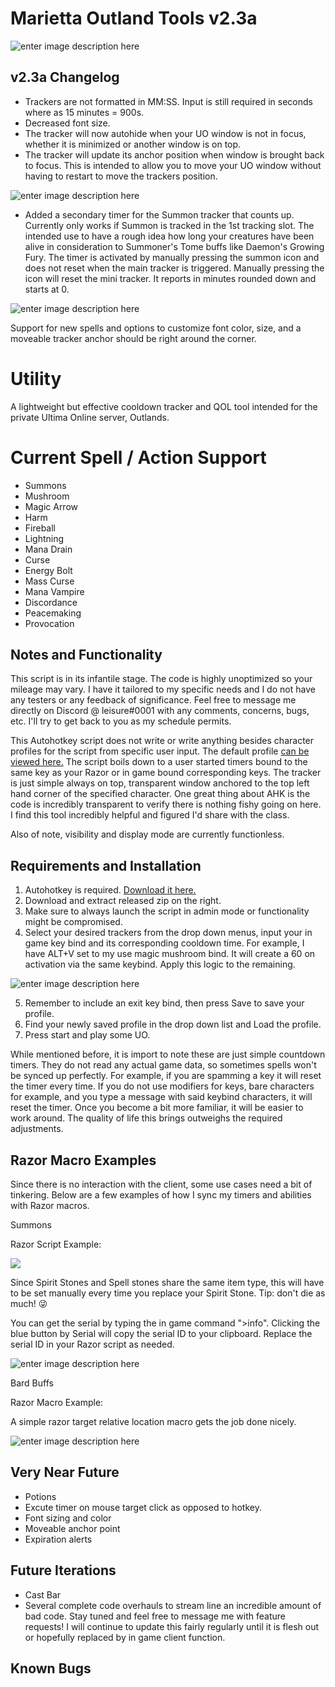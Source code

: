 # Marietta Outland Tools v2.3a

![enter image description here](https://i.imgur.com/r8HD1kg.gif)


## v2.3a Changelog



 - Trackers are not formatted in MM:SS.  Input is still required in seconds where as 15 minutes = 900s.
 - Decreased font size.
 - The tracker will now autohide when your UO window is not in focus, whether it is minimized or another window is on top.  
 - The tracker will update its anchor position when window is brought back to focus.  This is intended to allow you to move your UO window without having to restart to move the trackers position.

![enter image description here](https://i.imgur.com/bi3bJ2p.png) 
  
 - Added a secondary timer for the Summon tracker that counts up.  Currently only works if Summon is tracked in the 1st tracking slot.  The intended use to have a rough idea how long your creatures have been alive in consideration to Summoner's Tome buffs like Daemon's Growing Fury.  The timer is activated by manually pressing the summon icon and does not reset when the main tracker is triggered.  Manually pressing the icon will reset the mini tracker.  It reports in minutes rounded down and starts at 0.

![enter image description here](https://i.imgur.com/o9cY6CQ.png)


Support for new spells and options to customize font color, size, and a moveable tracker anchor should be right around the corner.  


# Utility

A lightweight but effective cooldown tracker and QOL tool intended for the private Ultima Online server, Outlands.

# Current Spell / Action Support

- Summons
- Mushroom
- Magic Arrow
- Harm
- Fireball
- Lightning
- Mana Drain
- Curse
- Energy Bolt
- Mass Curse
- Mana Vampire
- Discordance
- Peacemaking
- Provocation

## Notes and Functionality

This script is in its infantile stage.  The code is highly unoptimized so your mileage may vary.  I have it tailored to my specific needs and I do not have any testers or any feedback of significance.  Feel free to message me directly on Discord @ leisure#0001 with any comments, concerns, bugs, etc.  I'll try to get back to you as my schedule permits.

This Autohotkey script does not write or write anything besides character profiles for the script from specific user input.  The default profile [can be viewed here.](https://pastebin.com/gatbSffM)  The script boils down to a user started timers bound to the same key as your Razor or in game bound corresponding keys.  The tracker is just simple always on top, transparent window anchored to the top left hand corner of the specified character.  One great thing about AHK is the code is incredibly transparent to verify there is nothing fishy going on here.  I find this tool incredibly helpful and figured I'd share with the class.

Also of note, visibility and display mode are currently functionless.

## Requirements and Installation

 1. Autohotkey is required.  [Download it here.](https://www.autohotkey.com/)
 2. Download and extract released zip on the right.
 3. Make sure to always launch the script in admin mode or functionality might be compromised.
 4. Select your desired trackers from the drop down menus, input your in game key bind and its corresponding cooldown time.  For example, I have ALT+V set to my use magic mushroom bind.  It will create a 60 on activation via the same keybind.  Apply this logic to the remaining.
 
![enter image description here](https://i.imgur.com/jtD23Ss.png)

 5.  Remember to include an exit key bind, then press Save to save your profile.
 6. Find your newly saved profile in the drop down list and Load the profile.
 7. Press start and play some UO.

While mentioned before, it is import to note these are just simple countdown timers.  They do not read any actual game data, so sometimes spells won't be synced up perfectly.  For example, if you are spamming a key it will reset the timer every time.  If you do not use modifiers for keys, bare characters for example, and you type a message with said keybind characters, it will reset the timer.  Once you become a bit more familiar, it will be easier to work around.  The quality of life this brings outweighs the required adjustments.

## Razor Macro Examples

Since there is no interaction with the client, some use cases need a bit of tinkering.  Below are a few examples of how I sync my timers and abilities with Razor macros.

Summons

Razor Script Example:

![](https://i.imgur.com/NezyRym.png)

Since Spirit Stones and Spell stones share the same item type, this will have to be set manually every time you replace your Spirit Stone.  Tip: don't die as much! :stuck_out_tongue_winking_eye:

You can get the serial by typing the in game command ">info".  Clicking the blue button by Serial will copy the serial ID to your clipboard.  Replace the serial ID in your Razor script as needed.

![enter image description here](https://i.imgur.com/gF7H4YY.png)

Bard Buffs

Razor Macro Example:

A simple razor target relative location macro gets the job done nicely.

![enter image description here](https://i.imgur.com/8wKQAcO.png)


## Very Near Future

 - Potions
 - Excute timer on mouse target click as opposed to hotkey.
 - Font sizing and color
 - Moveable anchor point
 - Expiration alerts
 
## Future Iterations

- Cast Bar
- Several complete code overhauls to stream line an incredible amount of bad code.  Stay tuned and feel free to message me with feature requests!  I will continue to update this fairly regularly until it is flesh out or hopefully replaced by in game client function.


## Known Bugs
